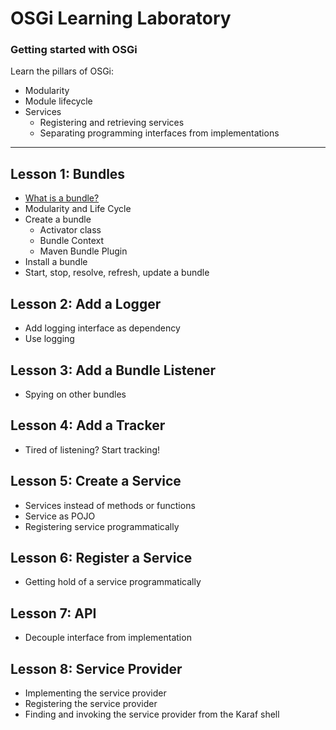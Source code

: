 # OSGi Learning Laboratory

### Getting started with OSGi
Learn the pillars of OSGi:
* Modularity
* Module lifecycle
* Services
  * Registering and retrieving services
  * Separating programming interfaces from implementations
  
----

## Lesson 1: Bundles

* [What is a bundle?](./bundle-lesson/README.md)
* Modularity and Life Cycle
* Create a bundle 
  * Activator class
  * Bundle Context
  * Maven Bundle Plugin
* Install a bundle
* Start, stop, resolve, refresh, update a bundle

## Lesson 2: Add a Logger
* Add logging interface as dependency
* Use logging 

## Lesson 3: Add a Bundle Listener
* Spying on other bundles

## Lesson 4: Add a Tracker
* Tired of listening? Start tracking!

## Lesson 5: Create a Service
* Services instead of methods or functions
* Service as POJO
* Registering  service programmatically

## Lesson 6: Register a Service
* Getting hold of a service programmatically

## Lesson 7: API
* Decouple interface from implementation

## Lesson 8: Service Provider
* Implementing the service provider
* Registering the service provider
* Finding and invoking the service provider from the Karaf shell
